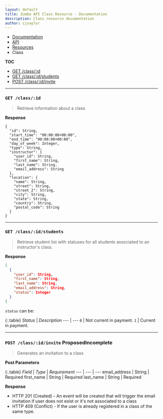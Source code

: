 ```yaml
---
layout: default
title: Zumba API Class Resource - Documentation
description: Class resource documentation
author: cjsaylor
---
```


<ul class="breadcrumb">
	<li><a href="{{site_url}}/docs">Documentation</a></li>
	<li><a href="{{site_url}}/docs/api">API</a></li>
	<li><a href="{{site_url}}/docs/api/resources">Resources</a></li>
	<li class="active">Class</li>
</ul>

**TOC**

* [GET /class/:id](#getClass)
* [GET /class/:id/students](#getClassStudents)
* [POST /class/:id/invite](#postClassInvite)

<hr>

<span id="getClass"></span>
### `GET /class/:id`

> Retrieve information about a class

**Response**

```
{
  "id": String,
  "start_time": "00:00:00+00:00",
  "end_time": "00:00:00+00:00",
  "day_of_week": Integer,
  "type": String,
  "instructor": {
    "user_id": String,
    "first_name": String,
    "last_name": String,
    "email_address": String
  },
  "location": {
    "name": String,
    "street": String,
    "street_2": String,
    "city": String,
    "state": String,
    "country": String,
    "postal_code": String
  }
}
```

<hr>

<span id="getClassStudents"></span>
### `GET /class/:id/students`

> Retrieve student list with statuses for all students associated to an instructor's class.

**Response**

```json
[
  {
    "user_id": String,
    "first_name": String,
    "last_name": String,
    "email_address": String,
    "status": Integer
  }
]
```

`status` can be:

{:.table}
*Status* | *Description*
--- | ---
`0` | Not current in payment.
`1` | Current in payment.

<hr>

<span id="postClassInvite"></span>
### `POST /class/:id/invite` <span class="label label-info">Proposed</span><span class="label label-danger">Incomplete</span>

> Generates an invitation to a class


**Post Parameters**

{:.table}
*Field* | *Type* | *Requirement*
--- | --- | ---
email_address | String | <span class="label label-warning">Required</span>
first_name | String | <span class="label label-warning">Required</span>
last_name | String | <span class="label label-warning">Required</span>

**Response**
* HTTP 201 (Created) - An event will be created that will trigger the email invitation if user does not exist or it's not associated to a class
* HTTP 409 (Conflict) - If the user is already registered in a class of the same type.

